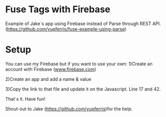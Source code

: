 # Fuse Tags with Firebase
Example of Jake´s app using Firebase instead of Parse through REST API.
(https://github.com/yupferris/fuse-example-using-parse)

# Setup

You can use my Firebase but if you want to use your own:
1)Create an account with Firebase (www.firebase.com)

2)Create an app and add a name & value

3)Copy the link to that file and update it on the Javascript.
Line 17 and 42.

That´s it. 
Have fun!

Shout-out to Jake (https://github.com/yupferris)for the help.
